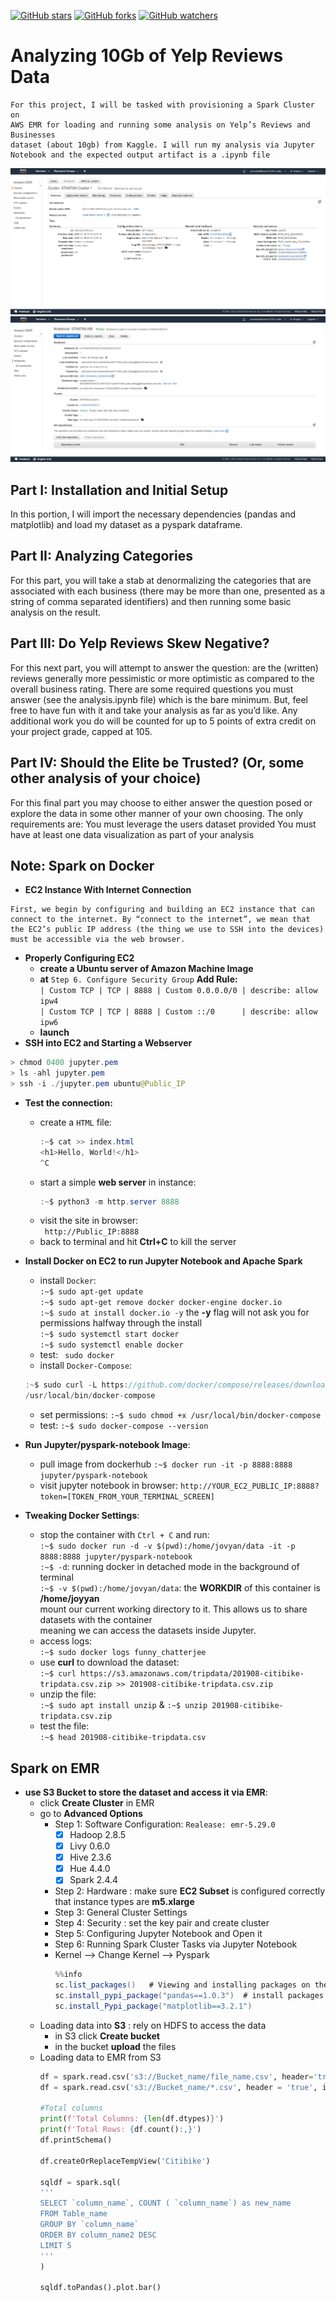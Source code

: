[![GitHub stars](https://img.shields.io/github/stars/YuboC/STA9760_Yelp_Data_Analysis.svg?style=flat&label=Star)](https://github.com/YuboC/STA9760_Yelp_Data_Analysis/stargazers)
[![GitHub forks](https://img.shields.io/github/forks/YuboC/STA9760_Yelp_Data_Analysis.svg?style=flat&label=Fork)](https://github.com/YuboC/STA9760_Yelp_Data_Analysis/fork)
[![GitHub watchers](https://img.shields.io/github/watchers/YuboC/STA9760_Yelp_Data_Analysis.svg?style=flat&label=Watch)](https://github.com/YuboC/STA9760_Yelp_Data_Analysis/watchers)


# Analyzing 10Gb of Yelp Reviews Data

````
For this project, I will be tasked with provisioning a Spark Cluster on 
AWS EMR for loading and running some analysis on Yelp’s Reviews and Businesses 
dataset (about 10gb) from Kaggle. I will run my analysis via Jupyter 
Notebook and the expected output artifact is a .ipynb file  
````  
![](https://github.com/YuboC/STA9760_Yelp_Data_Analysis/blob/master/assets/2.PNG)
![](https://github.com/YuboC/STA9760_Yelp_Data_Analysis/blob/master/assets/3.PNG)
## Part I: Installation and Initial Setup
In this portion, I will import the necessary dependencies (pandas and matplotlib) and load my dataset as a pyspark dataframe.

## Part II:  Analyzing Categories
For this part, you will take a stab at denormalizing the categories that are associated with each business (there may be more than one, presented as a string of comma separated identifiers) and then running some basic analysis on the result.

## Part III: Do Yelp Reviews Skew Negative?
For this next part, you will attempt to answer the question: are the (written) reviews generally more pessimistic or more optimistic as compared to the overall business rating. There are some required questions you must answer (see the analysis.ipynb file) which is the bare minimum. But, feel free to have fun with it and take your analysis as far as you’d like. Any additional work you do will be counted for up to 5 points of extra credit on your project grade, capped at 105.

## Part IV: Should the Elite be Trusted? (Or, some other analysis of your choice)
For this final part you may choose to either answer the question posed or explore the data in some other manner of your own choosing. The only requirements are:
You must leverage the users dataset provided
You must have at least one data visualization as part of your analysis

## Note: Spark on Docker
- **EC2 Instance With Internet Connection**
````
First, we begin by configuring and building an EC2 instance that can 
connect to the internet. By “connect to the internet”, we mean that 
the EC2’s public IP address (the thing we use to SSH into the devices) 
must be accessible via the web browser.
````
- **Properly Configuring EC2**
  - **create a Ubuntu server of Amazon Machine Image**
  - **at** `Step 6. Configure Security Group` **Add Rule:**  
   `| Custom TCP | TCP | 8888 | Custom 0.0.0.0/0 | describe: allow ipw4`  
   `| Custom TCP | TCP | 8888 | Custom ::/0      | describe: allow ipw6`
  - **launch**
- **SSH into EC2 and Starting a Webserver**
````java
> chmod 0400 jupyter.pem
> ls -ahl jupyter.pem
> ssh -i ./jupyter.pem ubuntu@Public_IP
````  
- **Test the connection:**
  - create a `HTML` file:
    ````java
    :~$ cat >> index.html
    <h1>Hello, World!</h1>
    ^C
    ````
  - start a simple **web server** in instance:
    ````java
    :~$ python3 -m http.server 8888
    ````
  - visit the site in browser:  
  ` http://Public_IP:8888`
  - back to terminal and hit **Ctrl+C** to kill the server
  
- **Install Docker on EC2 to run Jupyter Notebook and Apache Spark**
  - install `Docker`:  
  `:~$ sudo apt-get update`  
  `:~$ sudo apt-get remove docker docker-engine docker.io`  
  `:~$ sudo at install docker.io -y`     the **-y** flag will not ask you for permissions halfway through the install  
  `:~$ sudo systemctl start docker`  
  `:~$ sudo systemctl enable docker`
  - test:
  ` sudo docker`
  - install `Docker-Compose`:  
  ````java
  :~$ sudo curl -L https://github.com/docker/compose/releases/download/1.21.2/docker-compose-`uname -s`-`uname -m` -o 
  /usr/local/bin/docker-compose
  ````
  - set permissions:
  `:~$ sudo chmod +x /usr/local/bin/docker-compose`
  - test:
  `:~$ sudo docker-compose --version`
- **Run Jupyter/pyspark-notebook Image**:  
  - pull image from dockerhub
    `:~$ docker run -it -p 8888:8888 jupyter/pyspark-notebook`
  - visit jupyter notebook in browser: `http://YOUR_EC2_PUBLIC_IP:8888?token=[TOKEN_FROM_YOUR_TERMINAL_SCREEN]`  
- **Tweaking Docker Settings**:  
  - stop the container with `Ctrl + C` and run:  
  `:~$ sudo docker run -d -v $(pwd):/home/jovyan/data -it -p 8888:8888 jupyter/pyspark-notebook`  
  `:~$ -d`: running docker in detached mode in the background of terminal  
  `:~$ -v $(pwd):/home/jovyan/data`: the **WORKDIR** of this container is **/home/joyyan**  
  mount our current working directory to it. This allows us to share datasets with the container  
  meaning we can access the datasets inside Jupyter.  
  - access logs:  
  `:~$ sudo docker logs funny_chatterjee`  
  - use **curl** to download the dataset:  
  `:~$ curl https://s3.amazonaws.com/tripdata/201908-citibike-tripdata.csv.zip >> 201908-citibike-tripdata.csv.zip`  
  - unzip the file:  
  `:~$ sudo apt install unzip` & `:~$ unzip 201908-citibike-tripdata.csv.zip`
  - test the file:  
  `:~$ head 201908-citibike-tripdata.csv`
## Spark on EMR
- **use S3 Bucket to store the dataset and access it via EMR**:
  - click **Create Cluster** in EMR  
  - go to **Advanced Options**
    - Step 1: Software Configuration: `Realease: emr-5.29.0`  
      - [x] Hadoop 2.8.5  
      - [x] Livy 0.6.0  
      - [x] Hive 2.3.6  
      - [x] Hue 4.4.0  
      - [x] Spark 2.4.4
    - Step 2: Hardware : make sure **EC2 Subset** is configured correctly that instance types are **m5.xlarge**  
    - Step 3: General Cluster Settings  
    - Step 4: Security : set the key pair and create cluster  
    - Step 5: Configuring Jupyter Notebook and Open it  
    - Step 6: Running Spark Cluster Tasks via Jupyter Notebook  
    - Kernel --> Change Kernel --> Pyspark
      ````java
      %%info
      sc.list_packages()   # Viewing and installing packages on the cluster via the notebook
      sc.install_pypi_package("pandas==1.0.3")  # install packages
      sc.install_Pypi_package("matplotlib==3.2.1")
      ````
  - Loading data into **S3** : rely on HDFS to access the data
    - in S3 click **Create bucket**  
    - in the bucket **upload** the files
  - Loading data to EMR from S3
    ````python
    df = spark.read.csv('s3://Bucket_name/file_name.csv', header='true', inferSchema = True)
    df = spark.read.csv('s3://Bucket_name/*.csv', header = 'true', inferSchema = True)
    
    #Total columns
    print(f'Total Columns: {len(df.dtypes)}')
    print(f'Total Rows: {df.count():,}')
    df.printSchema()
    
    df.createOrReplaceTempView('Citibike')
    
    sqldf = spark.sql(
    '''
    SELECT `column_name`, COUNT ( `column_name`) as new_name
    FROM Table_name
    GROUP BY `column_name`
    ORDER BY column_name2 DESC
    LIMIT 5
    '''
    )
    
    sqldf.toPandas().plot.bar()
    ````


